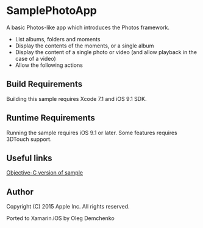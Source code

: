 SamplePhotoApp
==========

A basic Photos-like app which introduces the Photos framework. 
- List albums, folders and moments
- Display the contents of the moments, or a single album
- Display the content of a single photo or video (and allow playback in the case of a video)
- Allow the following actions

Build Requirements
------------------

Building this sample requires Xcode 7.1 and iOS 9.1 SDK.

Runtime Requirements
------------------

Running the sample requires iOS 9.1 or later. Some features requires 3DTouch support.

Useful links
------------

[Objective-C version of sample](https://developer.apple.com/library/ios/samplecode/UsingPhotosFramework/Introduction/Intro.html)

Author
------ 
Copyright (C) 2015 Apple Inc. All rights reserved.

Ported to Xamarin.iOS by Oleg Demchenko

